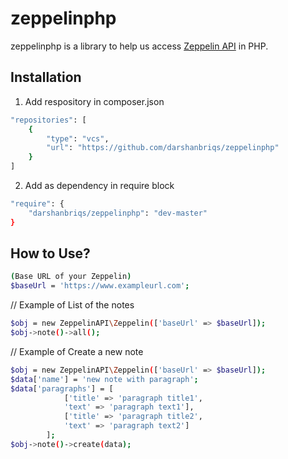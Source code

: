 # zeppelinphp
zeppelinphp is a library to help us access <a href="https://zeppelin.apache.org/docs/0.7.0/rest-api/rest-notebook.html" target="_blank">Zeppelin API</a> in PHP.

## Installation
1. Add respository in composer.json
```sh
"repositories": [
    {
        "type": "vcs",
        "url": "https://github.com/darshanbriqs/zeppelinphp"
    }
]
```

2. Add as dependency in require block
```sh
"require": {
    "darshanbriqs/zeppelinphp": "dev-master"
}
```

## How to Use?
```sh
(Base URL of your Zeppelin)
$baseUrl = 'https://www.exampleurl.com';
```
// Example of List of the notes
```sh
$obj = new ZeppelinAPI\Zeppelin(['baseUrl' => $baseUrl]);
$obj->note()->all();
```
// Example of Create a new note
```sh
$obj = new ZeppelinAPI\Zeppelin(['baseUrl' => $baseUrl]);
$data['name'] = 'new note with paragraph';
$data['paragraphs'] = [
            ['title' => 'paragraph title1',
            'text' => 'paragraph text1'],
            ['title' => 'paragraph title2',
            'text' => 'paragraph text2']
        ];
$obj->note()->create(data);
```
